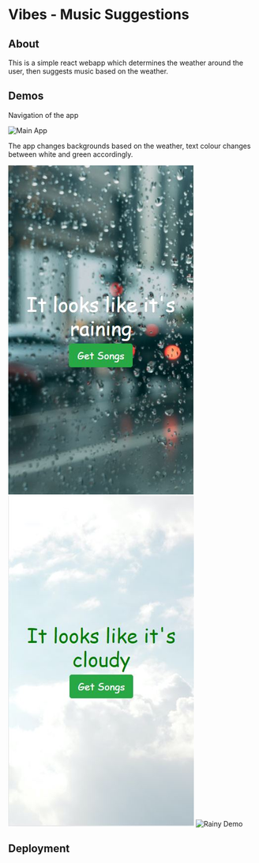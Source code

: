 # Vibes - Music Suggestions

## About
This is a simple react webapp which determines the weather around the user, then suggests music based on the weather. 

## Demos
Navigation of the app

![Main App](demo/MainDemo.gif)

The app changes backgrounds based on the weather, text colour changes between white and green accordingly.

![Rainy Demo](demo/demo-rain.JPG) ![Rainy Demo](demo/demo-cloudy.JPG) ![Rainy Demo](demo/demo-night.JPG)


## Deployment

